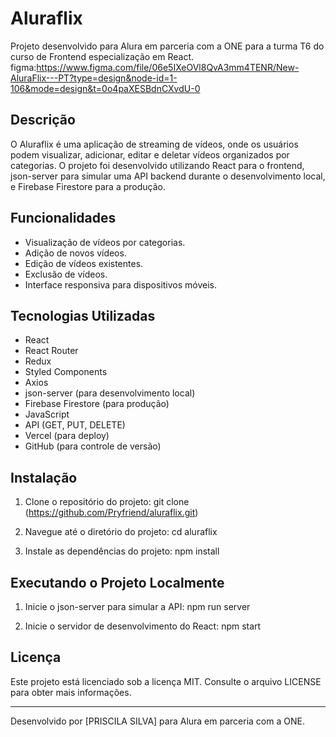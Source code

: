 # Aluraflix

Projeto desenvolvido para Alura em parceria com a ONE para a turma T6 do curso de Frontend especialização em React.
figma:https://www.figma.com/file/06e5IXeOVl8QvA3mm4TENR/New-AluraFlix---PT?type=design&node-id=1-106&mode=design&t=0o4paXESBdnCXvdU-0

## Descrição

O Aluraflix é uma aplicação de streaming de vídeos, onde os usuários podem visualizar, adicionar, editar e deletar vídeos organizados por categorias. O projeto foi desenvolvido utilizando React para o frontend, json-server para simular uma API backend durante o desenvolvimento local, e Firebase Firestore para a produção.

## Funcionalidades

- Visualização de vídeos por categorias.
- Adição de novos vídeos.
- Edição de vídeos existentes.
- Exclusão de vídeos.
- Interface responsiva para dispositivos móveis.

## Tecnologias Utilizadas

- React
- React Router
- Redux
- Styled Components
- Axios
- json-server (para desenvolvimento local)
- Firebase Firestore (para produção)
- JavaScript
- API (GET, PUT, DELETE)
- Vercel (para deploy)
- GitHub (para controle de versão)

## Instalação

1. Clone o repositório do projeto:
git clone (https://github.com/Pryfriend/aluraflix.git)

2. Navegue até o diretório do projeto:
cd aluraflix

3. Instale as dependências do projeto:
npm install

## Executando o Projeto Localmente

1. Inicie o json-server para simular a API:
npm run server

2. Inicie o servidor de desenvolvimento do React:
npm start

## Licença

Este projeto está licenciado sob a licença MIT. Consulte o arquivo LICENSE para obter mais informações.

---

Desenvolvido por [PRISCILA SILVA] para Alura em parceria com a ONE.
